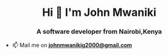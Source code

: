 <h1 align="center">Hi 👋 I'm John Mwaniki</h1>
<h3 align="center">A software developer from Nairobi,Kenya</h3>

- 📫 Mail me on  **johnmwanikig2000@gmail.com**
